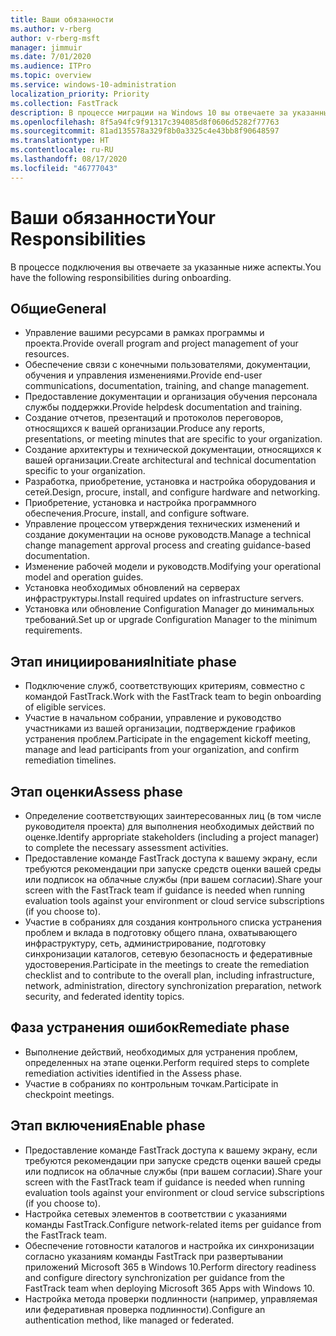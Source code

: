 ```yaml
---
title: Ваши обязанности
ms.author: v-rberg
author: v-rberg-msft
manager: jimmuir
ms.date: 7/01/2020
ms.audience: ITPro
ms.topic: overview
ms.service: windows-10-administration
localization_priority: Priority
ms.collection: FastTrack
description: В процессе миграции на Windows 10 вы отвечаете за указанные ниже аспекты.
ms.openlocfilehash: 8f5a94fc9f91317c394085d8f0606d5282f77763
ms.sourcegitcommit: 81ad135578a329f8b0a3325c4e43bb8f90648597
ms.translationtype: HT
ms.contentlocale: ru-RU
ms.lasthandoff: 08/17/2020
ms.locfileid: "46777043"
---
```

# <a name="your-responsibilities"></a><span data-ttu-id="877e6-103">Ваши обязанности</span><span class="sxs-lookup"><span data-stu-id="877e6-103">Your Responsibilities</span></span>

<span data-ttu-id="877e6-104">В процессе подключения вы отвечаете за указанные ниже аспекты.</span><span class="sxs-lookup"><span data-stu-id="877e6-104">You have the following responsibilities during onboarding.</span></span>

## <a name="general"></a><span data-ttu-id="877e6-105">Общие</span><span class="sxs-lookup"><span data-stu-id="877e6-105">General</span></span>

- <span data-ttu-id="877e6-106">Управление вашими ресурсами в рамках программы и проекта.</span><span class="sxs-lookup"><span data-stu-id="877e6-106">Provide overall program and project management of your resources.</span></span>
- <span data-ttu-id="877e6-107">Обеспечение связи с конечными пользователями, документации, обучения и управления изменениями.</span><span class="sxs-lookup"><span data-stu-id="877e6-107">Provide end-user communications, documentation, training, and change management.</span></span>
- <span data-ttu-id="877e6-108">Предоставление документации и организация обучения персонала службы поддержки.</span><span class="sxs-lookup"><span data-stu-id="877e6-108">Provide helpdesk documentation and training.</span></span>
- <span data-ttu-id="877e6-109">Создание отчетов, презентаций и протоколов переговоров, относящихся к вашей организации.</span><span class="sxs-lookup"><span data-stu-id="877e6-109">Produce any reports, presentations, or meeting minutes that are specific to your organization.</span></span>
- <span data-ttu-id="877e6-110">Создание архитектуры и технической документации, относящихся к вашей организации.</span><span class="sxs-lookup"><span data-stu-id="877e6-110">Create architectural and technical documentation specific to your organization.</span></span>
- <span data-ttu-id="877e6-111">Разработка, приобретение, установка и настройка оборудования и сетей.</span><span class="sxs-lookup"><span data-stu-id="877e6-111">Design, procure, install, and configure hardware and networking.</span></span>
- <span data-ttu-id="877e6-112">Приобретение, установка и настройка программного обеспечения.</span><span class="sxs-lookup"><span data-stu-id="877e6-112">Procure, install, and configure software.</span></span>
- <span data-ttu-id="877e6-113">Управление процессом утверждения технических изменений и создание документации на основе руководств.</span><span class="sxs-lookup"><span data-stu-id="877e6-113">Manage a technical change management approval process and creating guidance-based documentation.</span></span>
- <span data-ttu-id="877e6-114">Изменение рабочей модели и руководств.</span><span class="sxs-lookup"><span data-stu-id="877e6-114">Modifying your operational model and operation guides.</span></span>
- <span data-ttu-id="877e6-115">Установка необходимых обновлений на серверах инфраструктуры.</span><span class="sxs-lookup"><span data-stu-id="877e6-115">Install required updates on infrastructure servers.</span></span>
- <span data-ttu-id="877e6-116">Установка или обновление Configuration Manager до минимальных требований.</span><span class="sxs-lookup"><span data-stu-id="877e6-116">Set up or upgrade Configuration Manager to the minimum requirements.</span></span>

## <a name="initiate-phase"></a><span data-ttu-id="877e6-117">Этап инициирования</span><span class="sxs-lookup"><span data-stu-id="877e6-117">Initiate phase</span></span>

- <span data-ttu-id="877e6-118">Подключение служб, соответствующих критериям, совместно с командой FastTrack.</span><span class="sxs-lookup"><span data-stu-id="877e6-118">Work with the FastTrack team to begin onboarding of eligible services.</span></span>
- <span data-ttu-id="877e6-119">Участие в начальном собрании, управление и руководство участниками из вашей организации, подтверждение графиков устранения проблем.</span><span class="sxs-lookup"><span data-stu-id="877e6-119">Participate in the engagement kickoff meeting, manage and lead participants from your organization, and confirm remediation timelines.</span></span>

## <a name="assess-phase"></a><span data-ttu-id="877e6-120">Этап оценки</span><span class="sxs-lookup"><span data-stu-id="877e6-120">Assess phase</span></span>

- <span data-ttu-id="877e6-121">Определение соответствующих заинтересованных лиц (в том числе руководителя проекта) для выполнения необходимых действий по оценке.</span><span class="sxs-lookup"><span data-stu-id="877e6-121">Identify appropriate stakeholders (including a project manager) to complete the necessary assessment activities.</span></span>
- <span data-ttu-id="877e6-122">Предоставление команде FastTrack доступа к вашему экрану, если требуются рекомендации при запуске средств оценки вашей среды или подписок на облачные службы (при вашем согласии).</span><span class="sxs-lookup"><span data-stu-id="877e6-122">Share your screen with the FastTrack team if guidance is needed when running evaluation tools against your environment or cloud service subscriptions (if you choose to).</span></span>
- <span data-ttu-id="877e6-123">Участие в собраниях для создания контрольного списка устранения проблем и вклада в подготовку общего плана, охватывающего инфраструктуру, сеть, администрирование, подготовку синхронизации каталогов, сетевую безопасность и федеративные удостоверения.</span><span class="sxs-lookup"><span data-stu-id="877e6-123">Participate in the meetings to create the remediation checklist and to contribute to the overall plan, including infrastructure, network, administration, directory synchronization preparation, network security, and federated identity topics.</span></span>

## <a name="remediate-phase"></a><span data-ttu-id="877e6-124">Фаза устранения ошибок</span><span class="sxs-lookup"><span data-stu-id="877e6-124">Remediate phase</span></span>

- <span data-ttu-id="877e6-125">Выполнение действий, необходимых для устранения проблем, определенных на этапе оценки.</span><span class="sxs-lookup"><span data-stu-id="877e6-125">Perform required steps to complete remediation activities identified in the Assess phase.</span></span>
- <span data-ttu-id="877e6-126">Участие в собраниях по контрольным точкам.</span><span class="sxs-lookup"><span data-stu-id="877e6-126">Participate in checkpoint meetings.</span></span>

## <a name="enable-phase"></a><span data-ttu-id="877e6-127">Этап включения</span><span class="sxs-lookup"><span data-stu-id="877e6-127">Enable phase</span></span>

- <span data-ttu-id="877e6-128">Предоставление команде FastTrack доступа к вашему экрану, если требуются рекомендации при запуске средств оценки вашей среды или подписок на облачные службы (при вашем согласии).</span><span class="sxs-lookup"><span data-stu-id="877e6-128">Share your screen with the FastTrack team if guidance is needed when running evaluation tools against your environment or cloud service subscriptions (if you choose to).</span></span>
- <span data-ttu-id="877e6-129">Настройка сетевых элементов в соответствии с указаниями команды FastTrack.</span><span class="sxs-lookup"><span data-stu-id="877e6-129">Configure network-related items per guidance from the FastTrack team.</span></span>
- <span data-ttu-id="877e6-130">Обеспечение готовности каталогов и настройка их синхронизации согласно указаниям команды FastTrack при развертывании приложений Microsoft 365 в Windows 10.</span><span class="sxs-lookup"><span data-stu-id="877e6-130">Perform directory readiness and configure directory synchronization per guidance from the FastTrack team when deploying Microsoft 365 Apps with Windows 10.</span></span>
- <span data-ttu-id="877e6-131">Настройка метода проверки подлинности (например, управляемая или федеративная проверка подлинности).</span><span class="sxs-lookup"><span data-stu-id="877e6-131">Configure an authentication method, like managed or federated.</span></span>

